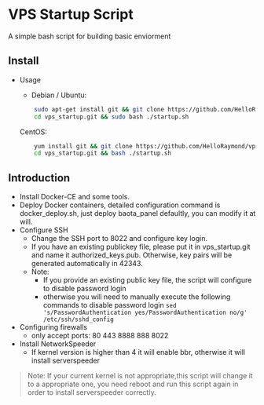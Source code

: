 VPS Startup Script
===========

A simple bash script for building basic enviorment

Install
------

- Usage

	- Debian / Ubuntu:
	```bash
		sudo apt-get install git && git clone https://github.com/HelloRaymond/vps_startup.git
		cd vps_startup.git && sudo bash ./startup.sh
	```
	CentOS:
	```bash
		yum install git && git clone https://github.com/HelloRaymond/vps_startup.git 
		cd vps_startup.git && bash ./startup.sh
	```

Introduction
-------------
- Install Docker-CE and some tools.
- Deploy Docker containers, detailed configuration command is docker_deploy.sh, just deploy baota_panel defaultly, you can modify it at will.
- Configure SSH
	- Change the SSH port to 8022 and configure key login.
	- If you have an existing publickey file, please put it in vps_startup.git and name it authorized_keys.pub. Otherwise, key pairs will be generated automatically in 42343.
	- Note:
		- If you provide an existing public key file, the script will configure to disable password login
		- otherwise you will need to manually execute the following commands to disable password login
        `sed 's/PasswordAuthentication yes/PasswordAuthentication no/g' /etc/ssh/sshd_config`
- Configuring firewalls
	- only accept ports: 80 443 8888 888 8022
- Install NetworkSpeeder
	- If kernel version is higher than 4 it will enable bbr, otherwise it will install serverspeeder
> Note: If your current kernel is not appropriate,this script will change it to a appropriate one, you need reboot and run this script again in order to install serverspeeder correctly.



